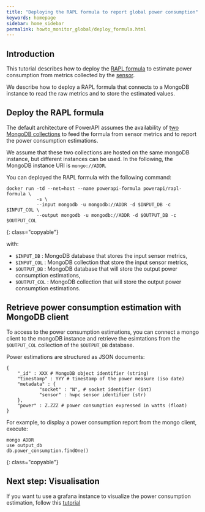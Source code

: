 ```yaml
---
title: "Deploying the RAPL formula to report global power consumption"
keywords: homepage
sidebar: home_sidebar 
permalink: howto_monitor_global/deploy_formula.html
---
```


## Introduction

This tutorial describes how to deploy the [RAPL formula](/rapl.html) to estimate power consumption from metrics collected by the [sensor](/howto_monitor_global/deploy_sensor.html).

We describe how to deploy a RAPL formula that connects to a MongoDB instance to read the raw metrics and to store the estimated values.

## Deploy the RAPL formula

The default architecture of PowerAPI assumes the availability of [two MongoDB collections](/powerapi_howitworks.html#power-meter-architecture) to feed the formula from sensor metrics and to report the power consumption estimations.

We assume that these two collections are hosted on the same mongoDB instance, but different instances can be used.
In the following, the MongoDB instance URI is `mongo://ADDR`.

You can deployed the RAPL formula with the following command: 

	docker run -td --net=host --name powerapi-formula powerapi/rapl-formula \
	           -s \
	           --input mongodb -u mongodb://ADDR -d $INPUT_DB -c $INPUT_COL \
	           --output mongodb -u mongodb://ADDR -d $OUTPUT_DB -c $OUTPUT_COL

{: class="copyable"}

with: 

- `$INPUT_DB` : MongoDB database that stores the input sensor metrics,
- `$INPUT_COL` : MongoDB collection that store the input sensor metrics,
- `$OUTPUT_DB` : MongoDB database that will store the output power consumption estimations,
- `$OUTPUT_COL`	: MongoDB collection that will store the output power consumption estimations.

## Retrieve power consumption estimation with MongoDB client 

To access to the power consumption estimations, you can connect a mongo client to the mongoDB instance and retrieve the esimtations from the `$OUTPUT_COL` collection of the `$OUTPUT_DB` database.

Power estimations are structured as JSON documents: 

	{
        "_id" : XXX # MongoDB object identifier (string)
        "timestamp" : YYY # timestamp of the power measure (iso date)
        "metadata" : {
                "socket" : "N", # socket identifier (int)
				"sensor" : hwpc sensor identifier (str)
        },
        "power" : Z.ZZZ # power consumption expressed in watts (float)
	}

For example, to display a power consumption report from the mongo client, execute:

	mongo ADDR
	use output_db
	db.power_consumption.findOne()
{: class="copyable"}

## Next step: Visualisation

If you want tu use a grafana instance to visualize the power consumption estimation, follow this [tutorial](/howto_monitor_global/connect_to_grafana.html)

